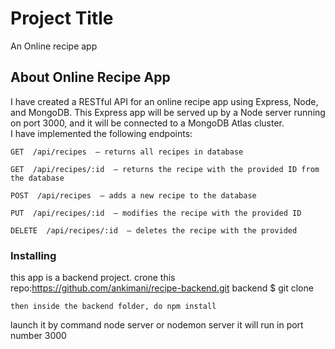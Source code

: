 # Project Title

An Online recipe app 

## About Online Recipe App

I have created a RESTful API for an online recipe app using Express, Node, and MongoDB. 
 This Express app will be served up by a Node server running on port 3000,
 and it will be connected to a MongoDB Atlas cluster.  
 I have implemented the following endpoints:
```
GET  /api/recipes  — returns all recipes in database
```
```
GET  /api/recipes/:id  — returns the recipe with the provided ID from the database
```
```
POST  /api/recipes  — adds a new recipe to the database
```
```
PUT  /api/recipes/:id  — modifies the recipe with the provided ID
```
```
DELETE  /api/recipes/:id  — deletes the recipe with the provided 
```

### Installing

this app is a backend project.
crone this repo:https://github.com/ankimani/recipe-backend.git backend
$ git clone 

```
then inside the backend folder, do npm install

```

launch it by command node server or nodemon server
it will run in port number 3000


```
